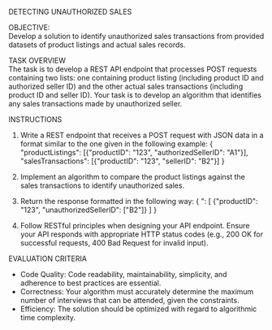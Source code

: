 DETECTING UNAUTHORIZED SALES

OBJECTIVE:</br>
Develop a solution to identify unauthorized sales transactions from provided datasets of product listings and actual sales records.

TASK OVERVIEW</br>
The task is to develop a REST API endpoint that processes POST requests containing two lists: one containing product listing (including product ID and authorized seller ID) and the other actual sales transactions (including product ID and seller ID). Your task is to develop an algorithm that identifies any sales transactions made by unauthorized seller.

INSTRUCTIONS
1. Write a REST endpoint that receives a POST request with JSON data in a format similar to the one given in the following example:
{
  "productListings": [{"productID": "123", "authorizedSellerID": "A1"}],
  "salesTransactions": [{"productID": "123", "sellerID": "B2"}]
}

2. Implement an algorithm to compare the product listings against the sales transactions to identify unauthorized sales.
3. Return the response formatted in the following way:
{
  ": [
    {"productID": "123", "unauthorizedSellerID": ["B2"]}
  ]
}
4. Follow RESTful principles when designing your API endpoint. Ensure your API responds with appropriate HTTP status codes (e.g., 200 OK for successful requests, 400 Bad Request for invalid input).

EVALUATION CRITERIA
- Code Quality: Code readability, maintainability, simplicity, and adherence to best practices are essential.
- Correctness: Your algorithm must accurately determine the maximum number of interviews that can be attended, given the constraints.
- Efficiency: The solution should be optimized with regard to algorithmic time complexity.
